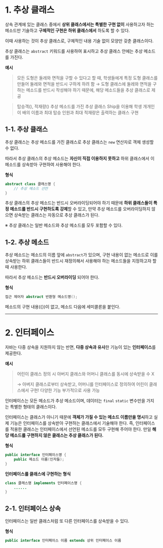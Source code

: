 # 1. 추상 클래스

상속 관계에 있는 클래스 중에서 **상위 클래스에서는 특별한 구현 없이** 사용하고자 하는 메소드만 기술하고 **구체적인 구현은 하위 클래스에서** 하도록 할 수 있다.

이때 사용하는 것이 추상 클래스로, 구체적인 내용 기술 없이 모양만 갖춘 클래스이다.

추상 클래스는 `abstract` 키워드를 사용하여 표시하고 추상 클래스 안에는 추상 메소드를 가진다.

**예시**

> 모든 도형은 둘레와 면적을 구할 수 있다고 할 때, 학생들에게 특정 도형 클래스를 만들어 둘레와 면적을 반드시 구하게 하려 함 → 도형 클래스에 둘레와 면적을 구하는 메소드를 반드시 작성해야 하기 때문에, 해당 메소드들을 추상 클래스로 제공
> 

> 탑승객(), 적재량() 추상 메소드를 가진 추상 클래스 Ship을 이용해 학생 개개인이 배의 이름과 최대 탑승 인원과 최대 적재량은 출력하는 클래스 구현
> 

## 1-1. 추상 클래스

추상 클래스는 추상 메소드를 가진 클래스로 추상 클래스는 `new` 연산자로 객체 생성할 수 없다. 

따라서 추상 클래스의 추상 메소드는 **자신이 직접 이용하지 못하고** 하위 클래스에서 이 메소드를 상속받아 구현하여 사용해야 한다.

**형식**

```java
abstract class 클래스명 {
	// 추상 메소드 선언
}
```

추상 클래스의 추상 메소드는 반드시 오버라이딩되어야 하기 때문에 **하위 클래스들이 특정 메소드를 반드시 구현하도록 강제**할 수 있고, 만약 추상 메소드를 오버라이딩하지 않으면 상속받는 클래스는 자동으로 추상 클래스가 된다.

※ 추상 클래스는 일반 메소드와 추상 메소드를 모두 포함할 수 있다.

## 1-2. 추상 메소드

추상 메소드는 메소드의 이름 앞에 `abstract`가 있으며, 구현 내용이 없는 메소드로 이를 상속받는 하위 클래스들이 반드시 재정의해서 사용해야 하는 메소드들을 지정하고자 할 때 사용한다.

따라서 추상 메소드는 **반드시 오버라이딩** 되어야 한다.

**형식**

```java
접근 제어자 abstract 반환형 메소드명();
```

메소드의 구현 내용({})이 없고, 메소드 다음에 세미콜론을 붙인다.

<hr>

# 2. 인터페이스

자바는 다중 상속을 지원하지 않는 반면, **다중 상속과 유사**한 기능이 있는 **인터페이스**를 제공한다.

**예시**

> 어린이 클래스 정의 시 아버지 클래스와 어머니 클래스를 동시에 상속받을 수 X
>
> → 아버지 클래스로부터 상속받고, 어머니를 인터페이스로 정의하여 어린이 클래스에서 구현! 다양한 기능 부가적으로 사용 가능
> 

인터페이스는 모든 메소드가 추상 메소드이며, 데이터는 `final` `static` 변수만을 가지는 특별한 형태의 클래스이다.

인터페이스는 클래스가 아니기 때문에 **객체가 가질 수 있는 메소드 이름만을 명시**하고 실제 기능은 인터페이스를 상속받아 구현하는 클래스에서 기술해야 한다. 즉, 인터페이스를 적용한 클래스는 인터페이스에서 선언된 메소드를 모두 구현해 주어야 한다. 만일 **해당 메소드를 구현하지 않은 클래스는 추상 클래스가 된다.**

**형식**

```java
public interface 인터페이스명 {
	public 메소드 이름(인자들);
}
```

**인터페이스를 클래스에 구현하는 형식**

```java
class 클래스명 implements 인터페이스명 {
	......
}
```

## 2-1. 인터페이스 상속

인터페이스는 일반 클래스처럼 또 다른 인터페이스를 상속받을 수 있다.

**형식**

```java
public interface 인터페이스 이름 extends 상위 인터페이스 이름
```